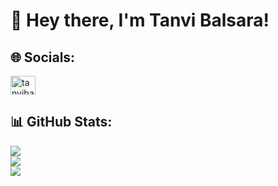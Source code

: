 # 👋 Hey there, I'm Tanvi Balsara!


## 🌐 Socials:
<a href="https://www.linkedin.com/in/tanvi-balsara-6480aa265/" target="blank"><img align="center" src="https://raw.githubusercontent.com/rahuldkjain/github-profile-readme-generator/master/src/images/icons/Social/linked-in-alt.svg" alt="tanvibalsara" height="30" width="40" /></a>


## 📊 GitHub Stats:
![](https://github-readme-stats.vercel.app/api?username=tanvi-balsara&theme=dark&hide_border=false&include_all_commits=false&count_private=false)<br/>
![](https://github-readme-streak-stats.herokuapp.com/?user=tanvi-balsara&theme=dark&hide_border=false)<br/>
![](https://github-readme-stats.vercel.app/api/top-langs/?username=tanvi-balsara&theme=dark&hide_border=false&include_all_commits=false&count_private=false&layout=compact)
